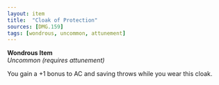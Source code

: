 ```yaml
---
layout: item
title:  "Cloak of Protection"
sources: [DMG.159]
tags: [wondrous, uncommon, attunement]
---
```


**Wondrous Item**  
*Uncommon (requires attunement)*

You gain a +1 bonus to AC and saving throws while you wear this cloak.